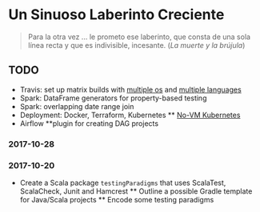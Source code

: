 # Un Sinuoso Laberinto Creciente

> Para la otra vez ... le prometo ese laberinto, que consta de una sola línea recta y que es indivisible, incesante. (_La muerte y la brújula_)

## TODO
* Travis: set up matrix builds with [multiple os](https://docs.travis-ci.com/user/multi-os/) and [multiple 
languages](https://stackoverflow.com/questions/27644586/how-to-set-up-travis-ci-with-multiple-languages)
* Spark: DataFrame generators for property-based testing
* Spark: overlapping date range join
* Deployment: Docker, Terraform, Kubernetes
** [No-VM Kubernetes](https://blog.travis-ci.com/2017-10-26-running-kubernetes-on-travis-ci-with-minikube)
* Airflow
**plugin for creating DAG projects

### 2017-10-28


### 2017-10-20
* Create a Scala package `testingParadigms` that uses ScalaTest, ScalaCheck, Junit and Hamcrest
** Outline a possible Gradle template for Java/Scala projects
** Encode some testing paradigms
